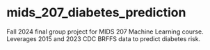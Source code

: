# mids_207_diabetes_prediction
Fall 2024 final group project for MIDS 207 Machine Learning course. Leverages 2015 and 2023 CDC BRFFS data to predict diabetes risk. 
